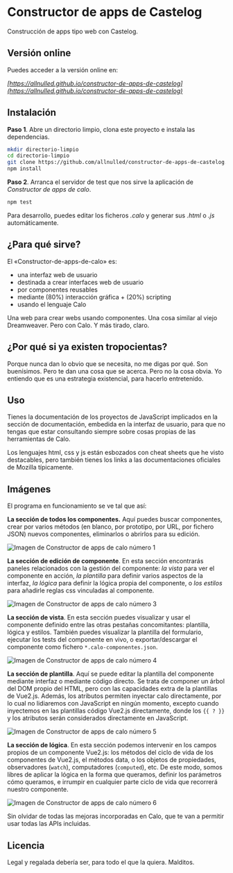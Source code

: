 # Constructor de apps de Castelog

Construcción de apps tipo web con Castelog.

## Versión online

Puedes acceder a la versión online en:

*[https://allnulled.github.io/constructor-de-apps-de-castelog](https://allnulled.github.io/constructor-de-apps-de-castelog)*

## Instalación

**Paso 1**. Abre un directorio limpio, clona este proyecto e instala las dependencias.

```sh
mkdir directorio-limpio
cd directorio-limpio
git clone https://github.com/allnulled/constructor-de-apps-de-castelog.git .
npm install
```

**Paso 2**. Arranca el servidor de test que nos sirve la aplicación de *Constructor de apps de calo*.

```sh
npm test
```

Para desarrollo, puedes editar los ficheros *.calo* y generar sus *.html* o *.js* automáticamente.

## ¿Para qué sirve?

El «Constructor-de-apps-de-calo» es:
  - una interfaz web de usuario
  - destinada a crear interfaces web de usuario
  - por componentes reusables
  - mediante (80%) interacción gráfica + (20%) scripting
  - usando el lenguaje Calo

Una web para crear webs usando componentes. Una cosa similar al viejo Dreamweaver. Pero con Calo. Y más tirado, claro.

## ¿Por qué si ya existen tropocientas?

Porque nunca dan lo obvio que se necesita, no me digas por qué. Son buenísimos. Pero te dan una cosa que se acerca. Pero no la cosa obvia. Yo entiendo que es una estrategia existencial, para hacerlo entretenido.

## Uso

Tienes la documentación de los proyectos de JavaScript implicados en la sección de documentación, embedida en la interfaz de usuario, para que no tengas que estar consultando siempre sobre cosas propias de las herramientas de Calo.

Los lenguajes html, css y js están esbozados con cheat sheets que he visto destacables, pero también tienes los links a las documentaciones oficiales de Mozilla típicamente.

## Imágenes

El programa en funcionamiento se ve tal que así:

**La sección de todos los componentes.** Aquí puedes buscar componentes, crear por varios métodos (en blanco, por prototipo, por URL, por fichero JSON) nuevos componentes, eliminarlos o abrirlos para su edición.

![Imagen de Constructor de apps de calo número 1](./docs/images/consappcalo.png)

**La sección de edición de componente**. En esta sección encontrarás paneles relacionados con la gestión del componente: *la vista* para ver el componente en acción, *la plantilla* para definir varios aspectos de la interfaz, *la lógica* para definir la lógica propia del componente, o *los estilos* para añadirle reglas css vinculadas al componente.

![Imagen de Constructor de apps de calo número 3](./docs/images/consappcalo3.png)

**La sección de vista**. En esta sección puedes visualizar y usar el componente definido entre las otras pestañas concomitantes: plantilla, lógica y estilos. También puedes visualizar la plantilla del formulario, ejecutar los tests del componente en vivo, o exportar/descargar el componente como fichero `*.calo-componentes.json`.

![Imagen de Constructor de apps de calo número 4](./docs/images/consappcalo4.png)

**La sección de plantilla**. Aquí se puede editar la plantilla del componente mediante interfaz o mediante código directo. Se trata de componer un árbol del DOM propio del HTML, pero con las capacidades extra de la plantillas de Vue2.js. Además, los atributos permiten inyectar calo directamente, por lo cual no lidiaremos con JavaScript en ningún momento, excepto cuando inyectemos en las plantillas código Vue2.js directamente, donde los `{{ ? }}` y los atributos serán considerados directamente en JavaScript.

![Imagen de Constructor de apps de calo número 5](./docs/images/consappcalo5.png)

**La sección de lógica**. En esta sección podemos intervenir en los campos propios de un componente Vue2.js: los métodos del ciclo de vida de los componentes de Vue2.js, el métodos data, o los objetos de propiedades, observadores (`watch`), computadores (`computed`), etc. De este modo, somos libres de aplicar la lógica en la forma que queramos, definir los parámetros cómo queramos, e irrumpir en cualquier parte ciclo de vida que recorrerá nuestro componente.

![Imagen de Constructor de apps de calo número 6](./docs/images/consappcalo6.png)

Sin olvidar de todas las mejoras incorporadas en Calo, que te van a permitir usar todas las APIs incluidas.

## Licencia

Legal y regalada debería ser, para todo el que la quiera. Malditos.